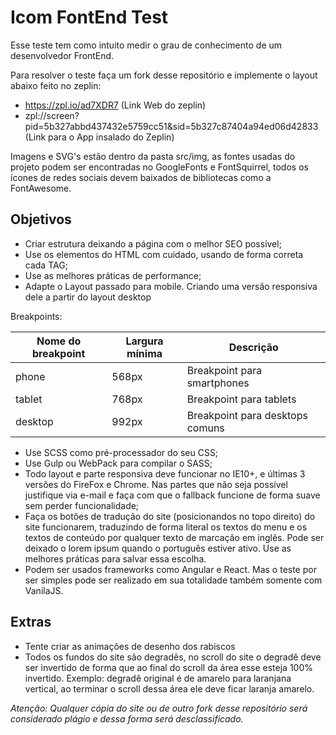 # Icom FontEnd Test

Esse teste tem como intuito medir o grau de conhecimento de um desenvolvedor FrontEnd.

Para resolver o teste faça um fork desse repositório e implemente o layout abaixo feito no zeplin:
- https://zpl.io/ad7XDR7 (Link Web do zeplin)
- zpl://screen?pid=5b327abbd437432e5759cc51&sid=5b327c87404a94ed06d42833 (Link para o App insalado do Zeplin)

Imagens e SVG's estão dentro da pasta src/img, as fontes usadas do projeto podem ser encontradas no GoogleFonts e FontSquirrel, todos os ícones de redes sociais devem baixados de bibliotecas como a FontAwesome.

## Objetivos

- Criar estrutura deixando a página com o melhor SEO possível;
- Use os elementos do HTML com cuidado, usando de forma correta cada TAG;
- Use as melhores práticas de performance;
- Adapte o Layout passado para mobile. Criando uma versão responsiva dele a partir do layout desktop

Breakpoints:

| Nome do breakpoint | Largura mínima | Descrição                         |
|--------------------|----------------|-----------------------------------|
| phone              | 568px          | Breakpoint para smartphones       |
| tablet             | 768px          | Breakpoint para tablets           |
| desktop            | 992px          | Breakpoint para desktops comuns   |

- Use SCSS como pré-processador do seu CSS;
- Use Gulp ou WebPack para compilar o SASS;
- Todo layout e parte responsiva deve funcionar no IE10+, e últimas 3 versões do FireFox e Chrome. Nas partes que não seja possível justifique via e-mail e faça com que o fallback funcione de forma suave sem perder funcionalidade;
- Faça os botões de tradução do site (posicionandos no topo direito) do site funcionarem, traduzindo de forma literal os textos do menu e os textos de conteúdo por qualquer texto de marcação em inglês. Pode ser deixado o lorem ipsum quando o português estiver ativo. Use as melhores práticas para salvar essa escolha.
- Podem ser usados frameworks como Angular e React. Mas o teste por ser simples pode ser realizado em sua totalidade também somente com VanilaJS.

## Extras

- Tente criar as animações de desenho dos rabiscos
- Todos os fundos do site são degradês, no scroll do site o degradê deve ser invertido de forma que ao final do scroll da área esse esteja 100% invertido. Exemplo: degradê original é de amarelo para laranjana vertical, ao terminar o scroll dessa área ele deve ficar laranja amarelo.


*Atenção: Qualquer cópia do site ou de outro fork desse repositório será considerado plágio e dessa forma será desclassificado.*



